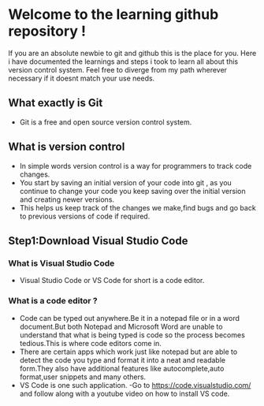 # Welcome to the learning github repository !
If you are an absolute newbie to git and github this is the  place for you.
Here i have documented the learnings and steps i took to learn all about this version control system.
Feel free to diverge from my path wherever necessary if it doesnt match your use needs.

## What exactly is Git
- Git is a free and open source version control system.
## What is version control
- In simple words version control is a way for programmers to track code changes.
- You start by saving an initial version of your code into git , as you continue to change your code you keep saving over the initial version and creating newer versions.
- This helps us keep track of the changes we make,find bugs and go back to previous versions of code if required.
## Step1:Download Visual Studio Code
### What is Visual Studio Code
- Visual Studio Code or VS Code for short is a code editor.
### What is a code editor ?
- Code can be typed out anywhere.Be it in a notepad file or in a word document.But both Notepad and Microsoft Word are unable to understand that what is being typed is code so the process becomes tedious.This is where code editors come in.
- There are certain apps which work just like notepad but are able to detect the code you type and format it into a neat and readable form.They also have additional features like autocomplete,auto format,user snippets and many others.
- VS Code is one such application.
-Go to https://code.visualstudio.com/ and follow along with a youtube video on how to install VS code.

